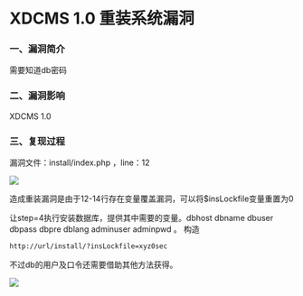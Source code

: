 # XDCMS 1.0 重装系统漏洞

### 一、漏洞简介

需要知道db密码

### 二、漏洞影响

XDCMS 1.0

### 三、复现过程

漏洞文件：install/index.php ，line：12

![](images/15896414670137.jpg)


造成重装漏洞是由于12-14行存在变量覆盖漏洞，可以将$insLockfile变量重置为0

让step=4执行安装数据库，提供其中需要的变量。dbhost dbname dbuser dbpass dbpre dblang adminuser adminpwd 。
构造


```bash
http://url/install/?insLockfile=xyz0sec
```

不过db的用户及口令还需要借助其他方法获得。

![](images/15896414903204.jpg)
